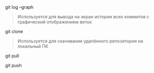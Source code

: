 git log –graph

> Используется для вывода на экран истории всех коммитов с графический отображением веток

git clone

> Используется для скачивания удалённого репозитория на локальный ПК

git pull

git push
